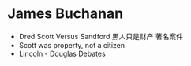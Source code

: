 
# James Buchanan 

- Dred Scott Versus Sandford 黑人只是财产 著名案件
- Scott was property, not a citizen
- Lincoln  -  Douglas Debates
<!--stackedit_data:
eyJoaXN0b3J5IjpbNDI4MDI4MDcwXX0=
-->